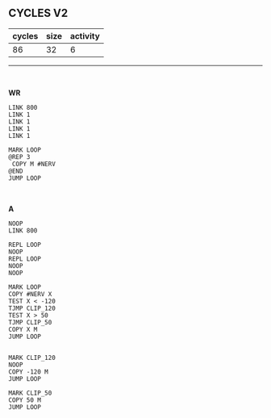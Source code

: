 ## CYCLES V2

| cycles | size | activity |
| ------ | ---- | -------- |
| 86 | 32 | 6 |
<hr>
<br>

**WR**

```
LINK 800
LINK 1
LINK 1
LINK 1
LINK 1

MARK LOOP
@REP 3
 COPY M #NERV
@END
JUMP LOOP
```

<br>

**A**

```
NOOP
LINK 800

REPL LOOP
NOOP
REPL LOOP
NOOP
NOOP

MARK LOOP
COPY #NERV X
TEST X < -120
TJMP CLIP_120
TEST X > 50
TJMP CLIP_50
COPY X M
JUMP LOOP


MARK CLIP_120
NOOP
COPY -120 M
JUMP LOOP

MARK CLIP_50
COPY 50 M
JUMP LOOP
```
